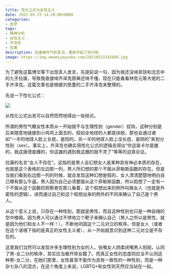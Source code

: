 ```yaml
---
title: 性化公式与女性主义
date: 2021-05-23 14:20:00+0800
categories:
- 哲学
tags:
- 精神分析
- 女性主义
- 齐泽克
- 拉康
description: 拉康被你气到复活，重新开起了研讨班
image: https://img.amamiyayuuko.com/20210523142608.jpg
---
```


 为了避免这篇博文等下出现丢人发言，先提前说一句，因为我还没啃吴琼和沈志中的九手拉康，导致我直接啃齐泽克原典还啃不懂，现在只能看看林哲元等大佬的二手齐泽克。这篇文章也是根据刘思墨的二手齐泽克来整理的。

先说一下性化公式：

![](https://img.amamiyayuuko.com/20210523142653.png)

从性化公式出发可以自然而然地得出一些结论。

所谓的男性气概女性本质从一开始就不与生理性别（gender）挂钩，这种分别是后来随意地链接到小鸡鸡上面去的，假如全地球的人都是扶她，那也会通过诸如“一半的地球人脸上长痘，是阳的，另一半的地球人脸上没长痘，是阴的”来划分性别（sex）。事实上，齐泽克也确实用性化公式的逻辑去得出“你这笛卡尔是雄的，我这康德是雌的，你这雄的遇到我这雌的就不灵了”等等的迫真论证。

拉康的名言“女人不存在”。这指的是男人会幻想女人是某种具有神必本质的存在，也就是这个表格的左边那一列，男人所幻想的那个不服从菲勒斯函数的存在。但是当我们看到右边那一列的时候，就会发现这种幻想是假的，女人清清楚楚地明白自己哪有那么牛逼。男人因为自己必须要服从这个菲勒斯函数，所以假想了一定有一个不服从这个函数的观察者在那儿看着，这个假想出来的例外叫做女人（也就是外密性的逻辑），进而通过自己和这个假想出来的例外的不同来确认了自己是个男人。

从这个意义上说，只存在一种性别，那就是男性，而且这种性别也只是一种自嗨的空中楼阁。因为男人可以通过不停地立个靶子来确认自己（男人之所以是男性，就是因为他们和女人不一样！），不断地巩固这个二元对立的秩序。但是女人（或者在这个语境下指的是真正的女性主义者），从一开始就意识到这种二元对立是不存在的。

这里我们当然可以发现许多生理性别为女的人，张嘴女人阴柔闭嘴男人阳刚，认同了男-女二分的秩序，其实应当被开除女籍了。而真正女性的态度则应当不认同这种男-女二分，在她们那里，女性甚至不能作为具有一致性的一种性别，而是一种杂七杂八的混合，在这个角度上来说，LGBTQ+和女性则天然应当站在一起。

